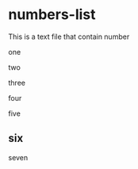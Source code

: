 # numbers-list
This is  a text file that contain number

one 

two

three

four

five

## six 

seven


